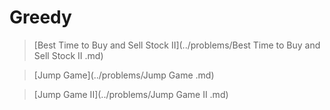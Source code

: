 # Greedy

> [Best Time to Buy and Sell Stock II](../problems/Best Time to Buy and Sell Stock II .md)

> [Jump Game](../problems/Jump Game .md)

> [Jump Game II](../problems/Jump Game II .md)

